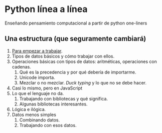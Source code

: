 # Python línea a línea

Enseñando pensamiento computacional a partir de python one-liners

## Una estructura (que seguramente cambiará)

1. [Para empezar a trabajar](txt/01.empezar.md).
1. Tipos de datos básicos y cómo trabajar con ellos.
2. Operaciones básicas con tipos de datos: aritméticas, operaciones
   con cadenas.
   1. Qué es la precedencia y por qué debería de importarme.
   2. Unicode importa.
   3. Mezclar o no mezclar. *Duck typing* y lo que no se debe hacer. 
3. Casi lo mismo, pero en JavaScript
4. Lo que el lenguaje no da.
   1. Trabajando con bibliotecas y qué significa.
   2. Algunas bibliotecas interesantes.
5. Lógica e ilógica.
6. Datos menos simples
   1. Combinando datos.
   2. Trabajando con esos datos.
